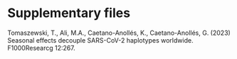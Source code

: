 # Supplementary files
Tomaszewski, T., Ali, M.A., Caetano-Anollés, K., Caetano-Anollés, G. (2023) Seasonal effects decouple SARS-CoV-2 haplotypes worldwide. F1000Researcg 12:267.
